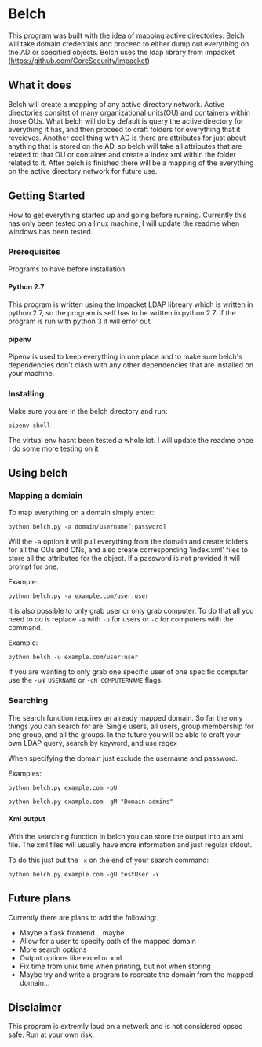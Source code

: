 ﻿# Belch

This program was built with the idea of mapping active directories. Belch will take domain credentials and proceed to either dump out everything on the AD or specified objects. Belch uses the ldap library from impacket (https://github.com/CoreSecurity/impacket)

## What it does
Belch will create a mapping of any active directory network. Active directories consitst of many organizational units(OU) and containers within those OUs. What belch will do by default is query the active directory for everything it has, and then proceed to craft folders for everything that it revcieves. Another cool thing with AD is there are attributes for just about anything that is stored on the AD, so belch will take all attributes that are related to that OU or container and create a index.xml within the folder related to it. After belch is finished there will be a mapping of the everything on the active directory network for future use.

## Getting Started

How to get everything started up and going before running. Currently this has only been tested on a linux machine, I will update the readme when windows has been tested.

### Prerequisites

Programs to have before installation

#### Python 2.7
This program is written using the Impacket LDAP libreary which is written in python 2.7, so the program is self has to be written in python 2.7. If the program is run with python 3 it will error out.

#### pipenv
Pipenv is used to keep everything in one place and to make sure belch's dependencies don't clash with any other dependencies that are installed on your machine.

### Installing
Make sure you are in the belch directory and run: 
```
pipenv shell
```

The virtual env hasnt been tested a whole lot. I will update the readme once I do some more testing on it
## Using belch

### Mapping a domiain
To map everything on a domain simply enter:
```
python belch.py -a domain/username[:password]
```

Will the ```-a``` option it will pull everything from the domain and create folders for all the OUs and CNs, and also create corresponding 'index.xml' files to store all the attributes for the object. If a password is not provided it will prompt for one.

Example:
```
python belch.py -a example.com/user:user
```

It is also possible to only grab user or only grab computer. To do that all you need to do is replace ```-a``` with ```-u``` for users or ```-c``` for computers with the command.

Example:
```
python belch -u example.com/user:user
```

If you are wanting to only grab one specific user of one specific computer use the ```-uN USERNAME``` or ```-cN COMPUTERNAME``` flags.

### Searching
The search function requires an already mapped domain. So far the only things you can search for are: Single users, all users, group membership for one group, and all the groups. In the future you will be able to craft your own LDAP query, search by keyword, and use regex

When specifying the domain just exclude the username and password.  

Examples:
```
python belch.py example.com -pU
```
```
python belch.py example.com -gM "Domain admins"
```

#### Xml output
With the searching function in belch you can store the output into an xml file. The xml files will usually have more information and just regular stdout.

To do this just put the ```-x``` on the end of your search command:

```
python belch.py example.com -gU testUser -x
``` 

## Future plans
Currently there are plans to add the following:
* Maybe a flask frontend....maybe
* Allow for a user to specify path of the mapped domain
* More search options
* Output options like excel or xml
* Fix time from unix time when printing, but not when storing
* Maybe try and write a program to recreate the domain from the mapped domain...

## Disclaimer
This program is extremly loud on a network and is not considered opsec safe. Run at your own risk.
